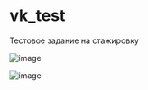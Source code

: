 # vk_test
Тестовое задание на стажировку


![image](https://github.com/user-attachments/assets/f9eef668-47bc-40d2-b8a7-4de08dec71a5)


![image](https://github.com/user-attachments/assets/30ff72f2-0934-4218-ac3d-6edbb278215a)


